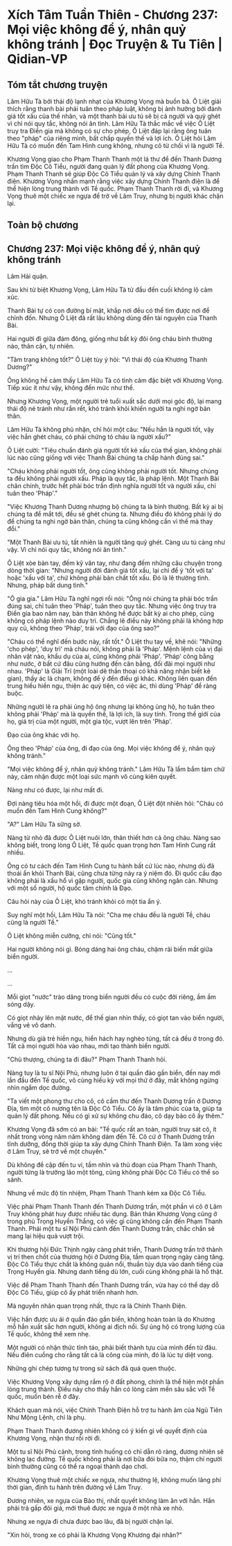 # Xích Tâm Tuần Thiên - Chương 237: Mọi việc không để ý, nhân quỷ không tránh | Đọc Truyện & Tu Tiên | Qidian-VP



## Tóm tắt chương truyện

Lâm Hữu Tà bởi thái độ lạnh nhạt của Khương Vọng mà buồn bã. Ô Liệt giải thích rằng thanh bài phải tuân theo pháp luật, không bị ảnh hưởng bởi đánh giá tốt xấu của thế nhân, và một thanh bài ưu tú sẽ bị cả người và quỷ ghét vì chỉ nói quy tắc, không nói ân tình. Lâm Hữu Tà thắc mắc về việc Ô Liệt truy tra Điền gia mà không có sự cho phép, Ô Liệt đáp lại rằng ông tuân theo "pháp" của riêng mình, bất chấp quyền thế và lợi ích. Ô Liệt hỏi Lâm Hữu Tà có muốn đến Tam Hình cung không, nhưng cô từ chối vì là người Tề.

Khương Vọng giao cho Phạm Thanh Thanh một lá thư để đến Thanh Dương trấn tìm Độc Cô Tiểu, người đang quản lý đất phong của Khương Vọng. Phạm Thanh Thanh sẽ giúp Độc Cô Tiểu quản lý và xây dựng Chính Thanh điện. Khương Vọng nhấn mạnh rằng việc xây dựng Chính Thanh điện là để thể hiện lòng trung thành với Tề quốc. Phạm Thanh Thanh rời đi, và Khương Vọng thuê một chiếc xe ngựa để trở về Lâm Truy, nhưng bị người khác chặn lại.


## Toàn bộ chương

## Chương 237: Mọi việc không để ý, nhân quỷ không tránh

Lâm Hải quận.

Sau khi từ biệt Khương Vọng, Lâm Hữu Tà từ đầu đến cuối không lộ cảm xúc.

Thanh Bài tự có con đường bí mật, khắp nơi đều có thể tìm được nơi để chỉnh đốn. Nhưng Ô Liệt đã rất lâu không dùng đến tài nguyên của Thanh Bài.

Hai người đi giữa đám đông, giống như bất kỳ đôi ông cháu bình thường nào, thân cận, tự nhiên.

"Tâm trạng không tốt?" Ô Liệt tùy ý hỏi: "Vì thái độ của Khương Thanh Dương?"

Ông không hề cảm thấy Lâm Hữu Tà có tình cảm đặc biệt với Khương Vọng. Tiếp xúc ít như vậy, không đến mức như thế.

Nhưng Khương Vọng, một người trẻ tuổi xuất sắc dưới mọi góc độ, lại mang thái độ né tránh như rắn rết, khó tránh khỏi khiến người ta nghi ngờ bản thân.

Lâm Hữu Tà không phủ nhận, chỉ hỏi một câu: "Nếu hắn là người tốt, vậy việc hắn ghét cháu, có phải chứng tỏ cháu là người xấu?"

Ô Liệt cười: "Tiêu chuẩn đánh giá người tốt kẻ xấu của thế gian, không phải lúc nào cũng giống với việc Thanh Bài chúng ta chấp hành đúng sai."

"Cháu không phải người tốt, ông cũng không phải người tốt. Nhưng chúng ta đều không phải người xấu. Pháp là quy tắc, là pháp lệnh. Một Thanh Bài chân chính, trước hết phải bóc trần định nghĩa người tốt và người xấu, chỉ tuân theo 'Pháp'."

"Việc Khương Thanh Dương nhượng bộ chúng ta là bình thường. Bất kỳ ai bị chúng ta để mắt tới, đều sẽ ghét chúng ta. Nhưng điều đó không phải lý do để chúng ta nghi ngờ bản thân, chúng ta cũng không cần vì thế mà thay đổi."

"Một Thanh Bài ưu tú, tất nhiên là người tăng quỷ ghét. Càng ưu tú càng như vậy. Vì chỉ nói quy tắc, không nói ân tình."

Ô Liệt xòe bàn tay, đếm kỹ vân tay, như đang đếm những câu chuyện trong dòng thời gian: "Nhưng người đời đánh giá tốt xấu, lại chỉ để ý 'tốt với ta' hoặc 'xấu với ta', chứ không phải bản chất tốt xấu. Đó là lẽ thường tình. Nhưng, pháp bất dung tình."

"Ô gia gia." Lâm Hữu Tà nghĩ ngợi rồi nói: "Ông nói chúng ta phải bóc trần đúng sai, chỉ tuân theo 'Pháp', tuân theo quy tắc. Nhưng việc ông truy tra Điền gia bao năm nay, bản thân không hề được bất kỳ ai cho phép, cũng không có pháp lệnh nào duy trì. Chẳng lẽ điều này không phải là không hợp quy củ, không theo 'Pháp', trái với đạo của ông sao?"

"Cháu có thể nghĩ đến bước này, rất tốt." Ô Liệt thu tay về, khẽ nói: "Những 'cho phép', 'duy trì' mà cháu nói, không phải là 'Pháp'. Mệnh lệnh của vị đại nhân vật nào, khẩu dụ của ai, cũng không phải 'Pháp'. 'Pháp' công bằng như nước, ở bất cứ đâu cũng hướng đến cân bằng, đối đãi mọi người như nhau. 'Pháp' là Giải Trĩ (một loài dê thần thoại có khả năng nhận biết kẻ gian), thấy ác là chạm, không để ý đến điều gì khác. Không liên quan đến trung hiếu hiền ngu, thiện ác quý tiện, có việc ác, thì dùng 'Pháp' để ràng buộc.

Những người lẽ ra phải ủng hộ ông nhưng lại không ủng hộ, họ tuân theo không phải 'Pháp' mà là quyền thế, là lợi ích, là suy tính. Trong thế giới của họ, giá trị của một người, một gia tộc, vượt lên trên 'Pháp'.

Đạo của ông khác với họ.

Ông theo 'Pháp' của ông, đi đạo của ông. Mọi việc không để ý, nhân quỷ không tránh."

"Mọi việc không để ý, nhân quỷ không tránh." Lâm Hữu Tà lẩm bẩm tám chữ này, cảm nhận được một loại sức mạnh vô cùng kiên quyết.

Nàng như có được, lại như mất đi.

Đợi nàng tiêu hóa một hồi, đi được một đoạn, Ô Liệt đột nhiên hỏi: "Cháu có muốn đến Tam Hình Cung không?"

"A?" Lâm Hữu Tà sững sờ.

Nàng từ nhỏ đã được Ô Liệt nuôi lớn, thân thiết hơn cả ông cháu. Nàng sao không biết, trong lòng Ô Liệt, Tề quốc quan trọng hơn Tam Hình Cung rất nhiều.

Ông có tư cách đến Tam Hình Cung tu hành bất cứ lúc nào, nhưng dù đã thoái ẩn khỏi Thanh Bài, cũng chưa từng nảy ra ý niệm đó. Đi quốc cầu đạo không phải là xấu hổ vì gặp người, quốc gia cũng không ngăn cản. Nhưng với một số người, hộ quốc tâm chính là Đạo.

Câu hỏi này của Ô Liệt, khó tránh khỏi có một tia ẩn ý.

Suy nghĩ một hồi, Lâm Hữu Tà nói: "Cha mẹ cháu đều là người Tề, cháu cũng là người Tề."

Ô Liệt không miễn cưỡng, chỉ nói: "Cũng tốt."

Hai người không nói gì. Bóng dáng hai ông cháu, chậm rãi biến mất giữa biển người.

...

...

Mỗi giọt "nước" trào dâng trong biển người đều có cuộc đời riêng, ầm ầm sóng dậy.

Có giọt nhảy lên mặt nước, để thế gian nhìn thấy, có giọt tan vào biển người, vắng vẻ vô danh.

Nhưng dù già trẻ hiền ngu, hiển hách hay nghèo túng, tất cả đều ở trong đó. Tất cả mọi người hòa vào nhau, mới tạo thành biển người.

"Chủ thượng, chúng ta đi đâu?" Phạm Thanh Thanh hỏi.

Nàng tuy là tu sĩ Nội Phủ, nhưng luôn ở tại quần đảo gần biển, đến nay mới lần đầu đến Tề quốc, vô cùng hiếu kỳ với mọi thứ ở đây, mắt không ngừng nhìn ngắm dọc đường.

"Ta viết một phong thư cho cô, cô cầm thư đến Thanh Dương trấn ở Dương Địa, tìm một cô nương tên là Độc Cô Tiểu. Cô ấy là tâm phúc của ta, giúp ta quản lý đất phong. Nếu có gì xử sự không chu đáo, cô dạy bảo cô ấy thêm."

Khương Vọng đã sớm có an bài: "Tề quốc rất an toàn, người truy sát cô, ít nhất trong vòng năm năm không dám đến Tề. Cô cứ ở Thanh Dương trấn tĩnh dưỡng, đồng thời giúp ta xây dựng Chính Thanh Điện. Ta làm xong việc ở Lâm Truy, sẽ trở về một chuyến."

Dù không đề cập đến tu vi, tầm nhìn và thủ đoạn của Phạm Thanh Thanh, người từng là trưởng lão một tông, cũng không phải Độc Cô Tiểu có thể so sánh.

Nhưng về mức độ tín nhiệm, Phạm Thanh Thanh kém xa Độc Cô Tiểu.

Việc phái Phạm Thanh Thanh đến Thanh Dương trấn, một phần vì cô ở Lâm Truy không phát huy được nhiều tác dụng. Bản thân Khương Vọng cũng ở trong phủ Trọng Huyền Thắng, có việc gì cũng không cần đến Phạm Thanh Thanh. Phái một tu sĩ Nội Phủ cảnh đến Thanh Dương trấn, chắc chắn sẽ mang lại hiệu quả vượt trội.

Khi thương hội Đức Thịnh ngày càng phát triển, Thanh Dương trấn trở thành vị trí then chốt của thương hội ở Dương Địa, tầm quan trọng ngày càng tăng. Độc Cô Tiểu thực chất là không quản nổi, thuần túy dựa vào danh tiếng của Trọng Huyền gia. Nhưng danh tiếng dù lớn, cuối cùng không phải là hổ thật.

Việc để Phạm Thanh Thanh đến Thanh Dương trấn, vừa hay có thể dạy dỗ Độc Cô Tiểu, giúp cô ấy phát triển nhanh hơn.

Mà nguyên nhân quan trọng nhất, thực ra là Chính Thanh Điện.

Việc hắn được ưu ái ở quần đảo gần biển, không hoàn toàn là do Khương mỗ hắn xuất sắc hơn người, không ai địch nổi. Sự ủng hộ có trọng lượng của Tề quốc, không thể xem nhẹ.

Một người có nhận thức tỉnh táo, phải biết thành tựu của mình đến từ đâu. Nếu điên cuồng cho rằng tất cả là công của mình, đó là lúc tự diệt vong.

Những ghi chép tương tự trong sử sách đã quá quen thuộc.

Việc Khương Vọng xây dựng rầm rộ ở đất phong, chính là thể hiện một phần lòng trung thành. Điều này cho thấy hắn có lòng cảm mến sâu sắc với Tề quốc, muốn bén rễ ở đây.

Khách quan mà nói, việc Chính Thanh Điện hỗ trợ tu hành âm của Ngũ Tiên Như Mộng Lệnh, chỉ là phụ.

Phạm Thanh Thanh đương nhiên không có ý kiến gì về quyết định của Khương Vọng, nhận thư rồi rời đi.

Một tu sĩ Nội Phủ cảnh, trong tình huống có chỉ dẫn rõ ràng, đương nhiên sẽ không lạc đường. Tề quốc không phải là nơi bữa đói bữa no, thậm chí người bình thường cũng có thể ra ngoại thành dạo chơi.

Khương Vọng thuê một chiếc xe ngựa, như thường lệ, không muốn lãng phí thời gian, định tu hành trên đường về Lâm Truy.

Đương nhiên, xe ngựa của Bảo thị, nhất quyết không làm ăn với hắn. Hắn phải trả gấp đôi giá, mới thuê được xe ngựa ở một nhà xe nhỏ.

Nhưng xe ngựa đi chưa được bao lâu, đã bị người chặn lại.

"Xin hỏi, trong xe có phải là Khương Vọng Khương đại nhân?"